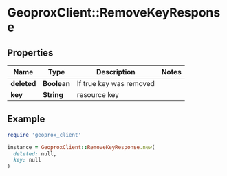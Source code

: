 # GeoproxClient::RemoveKeyResponse

## Properties

| Name | Type | Description | Notes |
| ---- | ---- | ----------- | ----- |
| **deleted** | **Boolean** | If true key was removed |  |
| **key** | **String** | resource key |  |

## Example

```ruby
require 'geoprox_client'

instance = GeoproxClient::RemoveKeyResponse.new(
  deleted: null,
  key: null
)
```

